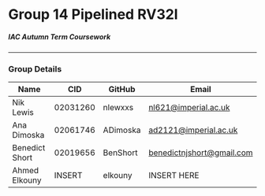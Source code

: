# Group 14 Pipelined RV32I
##### IAC Autumn Term Coursework
---

### Group Details

| Name           | CID      | GitHub   | Email                     |
|----------------|----------|----------|---------------------------|
| Nik Lewis      | 02031260 | nlewxxs  | nl621@imperial.ac.uk      |
| Ana Dimoska    | 02061746 | ADimoska | ad2121@imperial.ac.uk     |
| Benedict Short | 02019656 | BenShort | benedictnjshort@gmail.com |
| Ahmed Elkouny  | INSERT   | elkouny  | INSERT HERE               |


